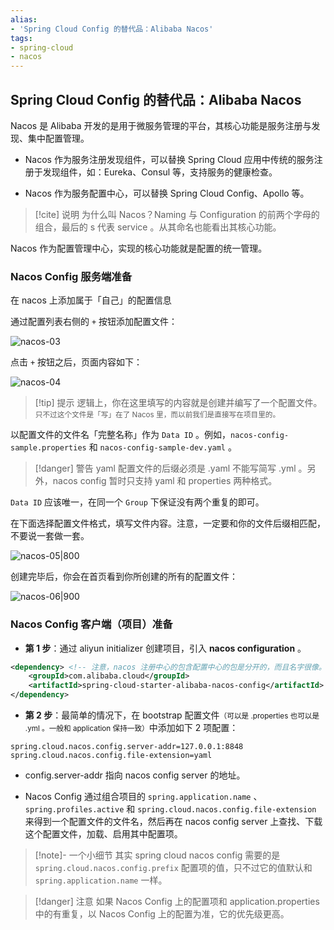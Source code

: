 ```yaml
---
alias:
- 'Spring Cloud Config 的替代品：Alibaba Nacos'
tags: 
- spring-cloud
- nacos 
---
```


## Spring Cloud Config 的替代品：Alibaba Nacos

Nacos 是 Alibaba 开发的是用于微服务管理的平台，其核心功能是服务注册与发现、集中配置管理。

- Nacos 作为服务注册发现组件，可以替换 Spring Cloud 应用中传统的服务注册于发现组件，如：Eureka、Consul 等，支持服务的健康检查。

- Nacos 作为服务配置中心，可以替换 Spring Cloud Config、Apollo 等。

> [!cite] 说明
> 为什么叫 Nacos？Naming 与 Configuration 的前两个字母的组合，最后的 s 代表 service 。从其命名也能看出其核心功能。

Nacos 作为配置管理中心，实现的核心功能就是配置的统一管理。

### Nacos Config 服务端准备

在 nacos 上添加属于「自己」的配置信息

通过配置列表右侧的 `+` 按钮添加配置文件：

![nacos-03](https://woniumd.oss-cn-hangzhou.aliyuncs.com/java/hemiao/20220627164718.png)

点击 `+` 按钮之后，页面内容如下：

![nacos-04](https://woniumd.oss-cn-hangzhou.aliyuncs.com/java/hemiao/20220627164720.png)

> [!tip] 提示
> 逻辑上，你在这里填写的内容就是创建并编写了一个配置文件。<small>只不过这个文件是「写」在了 Nacos 里，而以前我们是直接写在项目里的。 </small>

以配置文件的文件名「完整名称」作为 `Data ID` 。例如，`nacos-config-sample.properties` 和 `nacos-config-sample-dev.yaml` 。

> [!danger] 警告
> yaml 配置文件的后缀必须是 .yaml 不能写简写 .yml 。另外，nacos config 暂时只支持 yaml 和 properties 两种格式。

`Data ID` 应该唯一，在同一个 `Group` 下保证没有两个重复的即可。

在下面选择配置文件格式，填写文件内容。注意，一定要和你的文件后缀相匹配，不要说一套做一套。

![nacos-05|800](https://woniumd.oss-cn-hangzhou.aliyuncs.com/java/hemiao/20220627164723.png)

创建完毕后，你会在首页看到你所创建的所有的配置文件：

![nacos-06|900](https://woniumd.oss-cn-hangzhou.aliyuncs.com/java/hemiao/20220627164726.png)


### Nacos Config 客户端（项目）准备

- **第 1 步**：通过 aliyun initializer 创建项目，引入 **nacos configuration** 。

```xml
<dependency> <!-- 注意，nacos 注册中心的包含配置中心的包是分开的，而且名字很像。不要引错了，或不要多引了。-->
    <groupId>com.alibaba.cloud</groupId>  
    <artifactId>spring-cloud-starter-alibaba-nacos-config</artifactId>  
</dependency>
```

- **第 2 步**：最简单的情况下，在 bootstrap 配置文件<small>（可以是 .properties 也可以是 .yml 。一般和 application 保持一致）</small>中添加如下 2 项配置：

```properties
spring.cloud.nacos.config.server-addr=127.0.0.1:8848
spring.cloud.nacos.config.file-extension=yaml
```

  - config.server-addr 指向 nacos config server 的地址。

  - Nacos Config 通过组合项目的 `spring.application.name` 、`spring.profiles.active` 和 `spring.cloud.nacos.config.file-extension` 来得到一个配置文件的文件名，然后再在 nacos config server 上查找、下载这个配置文件，加载、启用其中配置项。

> [!note]- 一个小细节
> 其实 spring cloud nacos config 需要的是 `spring.cloud.nacos.config.prefix` 配置项的值，只不过它的值默认和 `spring.application.name` 一样。

> [!danger] 注意
> 如果 Nacos Config 上的配置项和 application.properties 中的有重复，以 Nacos Config 上的配置为准，它的优先级更高。
